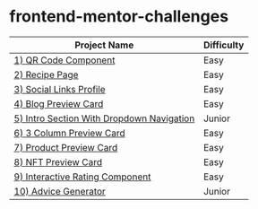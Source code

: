 # frontend-mentor-challenges

| Project Name                                                                                                             | Difficulty |
| ------------------------------------------------------------------------------------------------------------------------ | ---------- |
| [1) QR Code Component](https://beautiful-taffy-1baac0.netlify.app/)                                                      | Easy       |
| [2) Recipe Page](https://tangerine-pavlova-e98c41.netlify.app/)                                                          | Easy       |
| [3) Social Links Profile](https://66d5ace4d92965094457092e--fastidious-stroopwafel-1ef3c2.netlify.app/)                  | Easy       |
| [4) Blog Preview Card](https://66d5c63cdfc56612299f8973--zingy-hummingbird-dcf0ed.netlify.app/)                          | Easy       |
| [5) Intro Section With Dropdown Navigation](https://66d6b0cd668125cca112df24--fastidious-frangipane-9ee417.netlify.app/) | Junior     |
| [6) 3 Column Preview Card](https://66d6f697176d691d1741131d--cerulean-mermaid-b1a3a4.netlify.app/)                       | Easy       |
| [7) Product Preview Card](https://66d75dbcafb800a1081e3a43--eloquent-dusk-7e9384.netlify.app/)                           | Easy       |
| [8) NFT Preview Card](https://66d8af18fe09141ea450f13c--beamish-pika-0dc3cd.netlify.app/)                                | Easy       |
| [9) Interactive Rating Component](https://66da9f9490eba41718bcd4bb--mellow-souffle-bc42db.netlify.app/)                  | Easy       |
| [10) Advice Generator](https://react-api-deploy.vercel.app/)                                                             | Junior       |
